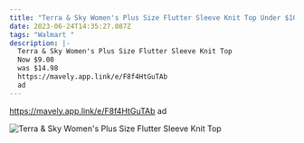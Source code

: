```yaml
---
title: "Terra & Sky Women's Plus Size Flutter Sleeve Knit Top Under $10 "
date: 2023-06-24T14:35:27.087Z
tags: "Walmart "
description: |-
  Terra & Sky Women's Plus Size Flutter Sleeve Knit Top
  Now $9.00
  was $14.98 
  https://mavely.app.link/e/F8f4HtGuTAb
  ad
---
```

https://mavely.app.link/e/F8f4HtGuTAb
ad 

![Terra & Sky Women's Plus Size Flutter Sleeve Knit Top](https://i5.walmartimages.com/asr/10e93763-b17d-4941-879e-6c98c4dc85d2.59d1992e264a48af8ee3f54fac53322b.jpeg?odnHeight=2000&odnWidth=2000&odnBg=FFFFFF)

<!--EndFragment-->